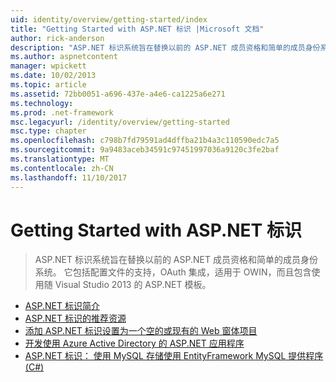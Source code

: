 ```yaml
---
uid: identity/overview/getting-started/index
title: "Getting Started with ASP.NET 标识 |Microsoft 文档"
author: rick-anderson
description: "ASP.NET 标识系统旨在替换以前的 ASP.NET 成员资格和简单的成员身份系统。 它包括配置文件支持，OAuth 集成..."
ms.author: aspnetcontent
manager: wpickett
ms.date: 10/02/2013
ms.topic: article
ms.assetid: 72bb0051-a696-437e-a4e6-ca1225a6e271
ms.technology: 
ms.prod: .net-framework
msc.legacyurl: /identity/overview/getting-started
msc.type: chapter
ms.openlocfilehash: c798b7fd79591ad4dffba21b4a3c110590edc7a5
ms.sourcegitcommit: 9a9483aceb34591c97451997036a9120c3fe2baf
ms.translationtype: MT
ms.contentlocale: zh-CN
ms.lasthandoff: 11/10/2017
---
```

<a name="getting-started-with-aspnet-identity"></a>Getting Started with ASP.NET 标识
====================
> ASP.NET 标识系统旨在替换以前的 ASP.NET 成员资格和简单的成员身份系统。 它包括配置文件的支持，OAuth 集成，适用于 OWIN，而且包含使用随 Visual Studio 2013 的 ASP.NET 模板。


- [ASP.NET 标识简介](introduction-to-aspnet-identity.md)
- [ASP.NET 标识的推荐资源](aspnet-identity-recommended-resources.md)
- [添加 ASP.NET 标识设置为一个空的或现有的 Web 窗体项目](adding-aspnet-identity-to-an-empty-or-existing-web-forms-project.md)
- [开发使用 Azure Active Directory 的 ASP.NET 应用程序](developing-aspnet-apps-with-windows-azure-active-directory.md)
- [ASP.NET 标识： 使用 MySQL 存储使用 EntityFramework MySQL 提供程序 (C#)](aspnet-identity-using-mysql-storage-with-an-entityframework-mysql-provider.md)
